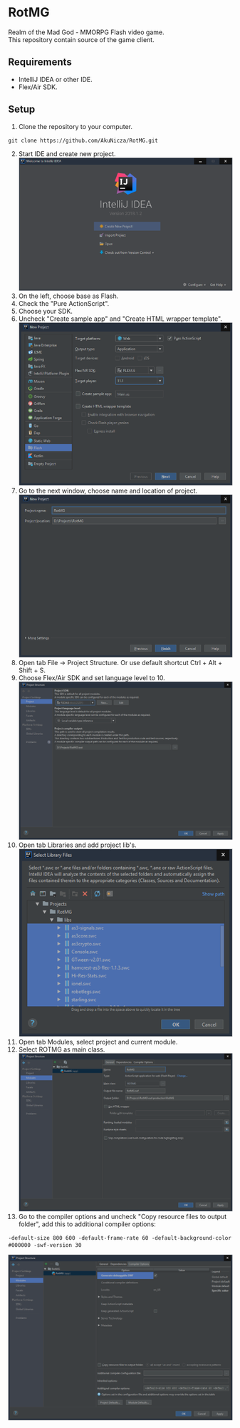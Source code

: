 # RotMG
Realm of the Mad God - MMORPG Flash video game.
<br>
This repository contain source of the game client.
## Requirements
- IntelliJ IDEA or other IDE.
- Flex/Air SDK.
## Setup
1. Clone the repository to your computer.
```
git clone https://github.com/AkuNicza/RotMG.git
```
2. Start IDE and create new project.
![Welcome](docs/images/Welcome%20menu.png)
3. On the left, choose base as Flash.
4. Check the "Pure ActionScript".
4. Choose your SDK.
5. Uncheck "Create sample app" and "Create HTML wrapper template".
![New project](docs/images/New%20project.png)
6. Go to the next window, choose name and location of project.
![New project naming](docs/images/New%20project%20naming.png)
7. Open tab File -> Project Structure. Or use default shortcut Ctrl + Alt + Shift + S.
8. Choose Flex/Air SDK and set language level to 10.
![Structure Project](docs/images/Structure%20Project.png)
9. Open tab Libraries and add project lib's.
![Libraries](docs/images/Library%20selecting.png)
10. Open tab Modules, select project and current module.
11. Select ROTMG as main class.
![Modules](docs/images/Modules.png)
12. Go to the compiler options and uncheck "Copy resource files to output folder", add this to additional compiler options:
```
-default-size 800 600 -default-frame-rate 60 -default-background-color #000000 -swf-version 30
```
![Options](docs/images/Modules%20options.png)